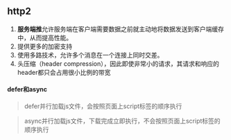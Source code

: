 ## http2
1. **服务端推**允许服务端在客户端需要数据之前就主动地将数据发送到客户端缓存中，从而提高性能。
2. 提供更多的加密支持
3. 使用多路技术，允许多个消息在一个连接上同时交差。
4. 头压缩（header compression），因此即使非常小的请求，其请求和响应的header都只会占用很小比例的带宽

#### defer和async 

>defer并行加载js文件，会按照页面上script标签的顺序执行 

>async并行加载js文件，下载完成立即执行，不会按照页面上script标签的顺序执行 